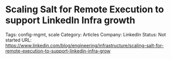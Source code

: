 # Scaling Salt for Remote Execution to support LinkedIn Infra growth

Tags: config-mgmt, scale
Category: Articles
Company: LinkedIn
Status: Not started
URL: https://www.linkedin.com/blog/engineering/infrastructure/scaling-salt-for-remote-execution-to-support-linkedin-infra-grow